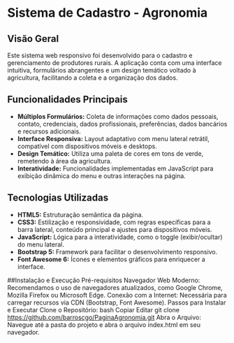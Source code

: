 # Sistema de Cadastro - Agronomia

## Visão Geral
Este sistema web responsivo foi desenvolvido para o cadastro e gerenciamento de produtores rurais. A aplicação conta com uma interface intuitiva, formulários abrangentes e um design temático voltado à agricultura, facilitando a coleta e a organização dos dados.

## Funcionalidades Principais
- **Múltiplos Formulários:** Coleta de informações como dados pessoais, contato, credenciais, dados profissionais, preferências, dados bancários e recursos adicionais.
- **Interface Responsiva:** Layout adaptativo com menu lateral retrátil, compatível com dispositivos móveis e desktops.
- **Design Temático:** Utiliza uma paleta de cores em tons de verde, remetendo à área da agricultura.
- **Interatividade:** Funcionalidades implementadas em JavaScript para exibição dinâmica do menu e outras interações na página.

## Tecnologias Utilizadas
- **HTML5:** Estruturação semântica da página.
- **CSS3:** Estilização e responsividade, com regras específicas para a barra lateral, conteúdo principal e ajustes para dispositivos móveis.
- **JavaScript:** Lógica para a interatividade, como o toggle (exibir/ocultar) do menu lateral.
- **Bootstrap 5:** Framework para facilitar o desenvolvimento responsivo.
- **Font Awesome 6:** Ícones e elementos gráficos para enriquecer a interface.

##Instalação e Execução
  Pré-requisitos
  Navegador Web Moderno: Recomendamos o uso de navegadores atualizados, como Google Chrome, Mozilla Firefox ou Microsoft Edge.
  Conexão com a Internet: Necessária para carregar recursos via CDN (Bootstrap, Font Awesome).
  Passos para Instalar e Executar
  Clone o Repositório:
  bash
  Copiar
  Editar
  git clone https://github.com/barroscgo/PaginaAgronomia.git
  Abra o Arquivo: Navegue até a pasta do projeto e abra o arquivo index.html em seu navegador.
